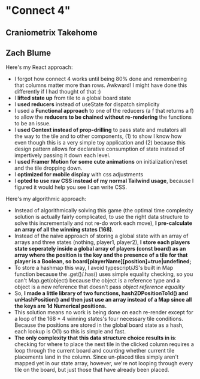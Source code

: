 # "Connect 4"

## Craniometrix Takehome

## Zach Blume

Here's my React approach:

-   I forgot how connect 4 works until being 80% done and remembering that columns matter more than rows. Awkward! I might have done this differently if I had thought of that :)
-   I **lifted state up** from tile to a global board state
-   I **used reducers** instead of useState for dispatch simplicity
-   I used a **Functional approach** to one of the reducers (a f that returns a f) to allow the **reducers to be chained without re-rendering** the functions to be an issue.
-   I **used Context instead of prop-drilling** to pass state and mutators all the way to the tile and to other components, (1) to show I know how even though this is a very simple toy application and (2) because this design pattern allows for declarative consumption of state instead of impertively passing it down each level.
-   I **used Framer Motion for some cute animations** on initialization/reset and the tile dropping down.
-   I **optimized for mobile display** with css adjustments
-   I **opted to use raw CSS instead of my normal Tailwind usage**, because I figured it would help you see I can write CSS.

Here's my algorithmic approach:

-   Instead of algorithmically solving this game (the optimal time complexity solution is actually fairly complicated, to use the right data structure to solve this incrementally and not re-do work each move), **I pre-calculate an array of all the winning states (168)**.
-   Instead of the naive approach of storing a global state with an array of arrays and three states (nothing, player1, player2), **I store each players state seperately inside a global array of players (const board) as an array where the position is the key and the presence of a tile for that player is a Boolean, so board[playerName][position]=true|undefined;**
-   To store a hashmap this way, I avoid typescript/JS's built in Map function because the .get()/.has() uses simple equality checking, so you can't Map.get(object) because the object is a reference type and a object is a new reference that doesn't pass _object reference equality_
-   So, **I made a little library of two functions, hash2DPositionTo1d() and unHashPosition() and then just use an array instead of a Map since all the keys are 1d Numerical positions.**
-   This solution means no work is being done on each re-render except for a loop of the 168 \* 4 winning states's four necessary tile conditions. Because the positions are stored in the global board state as a hash, each lookup is O(1) so this is simple and fast.
-   **The only complexity that this data structure choice results in is**: checking for where to place the next tile in the clicked column requires a loop through the current board and counting whether current tile placements land in the column. Since un-placed tiles simply aren't mapped yet in our state array, however, we're not looping through every tile on the board, but just those that have already been placed.
